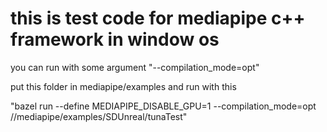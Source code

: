 # this is test code for mediapipe c++ framework in window os

you can run with some argument "--compilation_mode=opt"

put this folder in mediapipe/examples and run with this

"bazel run --define MEDIAPIPE_DISABLE_GPU=1 --compilation_mode=opt //mediapipe/examples/SDUnreal/tunaTest"